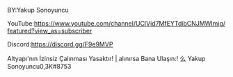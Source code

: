 BY:Yakup Sonoyuncu

YouTube:https://www.youtube.com/channel/UClVid7MfEYTdibCNJMWImig/featured?view_as=subscriber

Discord:https://discord.gg/F9e9MVP


Altyapı'nın İzinsiz Çalınması Yasaktır! | alınırsa Bana Ulaşın:!  么 Yakup Sonoyuncu0,3K#8753